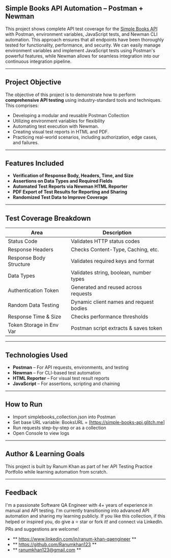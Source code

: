 ## Simple Books API Automation – Postman + Newman

This project shows complete API test coverage for the [Simple Books API](https://simple-books-api.glitch.me/) with Postman, environment variables, JavaScript tests, and Newman CLI automation. This approach ensures that all endpoints have been thoroughly tested for functionality, performance, and security. We can easily manage environment variables and implement JavaScript tests using Postman's powerful features, while Newman allows for seamless integration into our continuous integration pipeline.

----

## Project Objective

The objective of this project is to demonstrate how to perform **comprehensive API testing** using industry-standard tools and techniques. This comprises:

- Developing a modular and reusable Postman Collection 
- Utilizing environment variables for flexibility
- Automating test execution with Newman.
- Creating visual test reports in HTML and PDF.
- Practicing real-world scenarios, including authorization, edge cases, and failures.

---

## Features Included

- **Verification of Response Body, Headers, Time, and Size** 
- **Assertions on Data Types and Required Fields** 
- **Automated Test Reports via Newman HTML Reporter** 
- **PDF Export of Test Results for Reporting and Sharing** 
- **Randomized Test Data to Improve Coverage**

---

## Test Coverage Breakdown

| Area                          | Description                                  |
|-------------------------------|----------------------------------------------|
| Status Code                   | Validates HTTP status codes 
| Response Headers              | Checks Content-Type, Caching, etc.  
| Response Body Structure       | Validates required keys and format 
| Data Types                    | Validates string, boolean, number types  
| Authentication Token          | Generated and reused across requests  
| Random Data Testing           | Dynamic client names and request bodies  
| Response Time & Size          | Checks performance thresholds    
| Token Storage in Env Var      | Postman script extracts & saves token 

---


##  Technologies Used

- **Postman** – For API requests, environments, and testing
- **Newman** – For CLI-based test automation
- **HTML Reporter** – For visual test result reports
- **JavaScript** – For assertions, scripting and chaining

---

 ## How to Run
- Import simplebooks_collection.json into Postman
- Set base URL variable: BooksURL = [https://simple-books-api.glitch.me]
- Run requests step-by-step or as a collection
- Open Console to view logs

---

## Author & Learning Goals
This project is built by Ranum Khan as part of her API Testing Practice Portfolio while learning automation from scratch.

---

## Feedback
I'm a passionate Software QA Engineer with 4+ years of experience in manual and API testing. I'm currently transitioning into advanced API automation and sharing my learning publicly. If you like this collection, if this helped or inspired you, do give a ⭐ star or fork it! and connect via LinkedIn. PRs and suggestions are welcome! 

- ** https://www.linkedin.com/in/ranum-khan-qaengineer **
- ** https://github.com/Ranumkhan123 **
- ** ranumkhan123@gmail.com **
